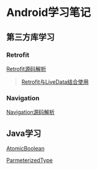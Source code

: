 # Android学习笔记

## 第三方库学习

### Retrofit

[Retrofit源码解析](https://github.com/me94me/Mandroid/tree/master/PreferredLibrary/Retrofit/example_retrofit_source)

> [Retrofit与LiveData结合使用](https://github.com/me94me/mandroid/blob/master/PreferredLibrary/Retrofit/Article/Retrofit%E4%B8%8ELiveData%E7%BB%93%E5%90%88.md)

### Navigation

[Navigation源码解析](https://github.com/me94me/Mandroid/tree/master/PreferredLibrary/Navigation/example_navigatioin_resource)

## Java学习

[AtomicBoolean](https://github.com/me94me/mandroid/blob/master/Java/Atomic/AtomicBoolean/AutomicBoolean.md)

[ParmeterizedType](https://github.com/me94me/mandroid/blob/master/Java/Type/ParameterizedType.md)

